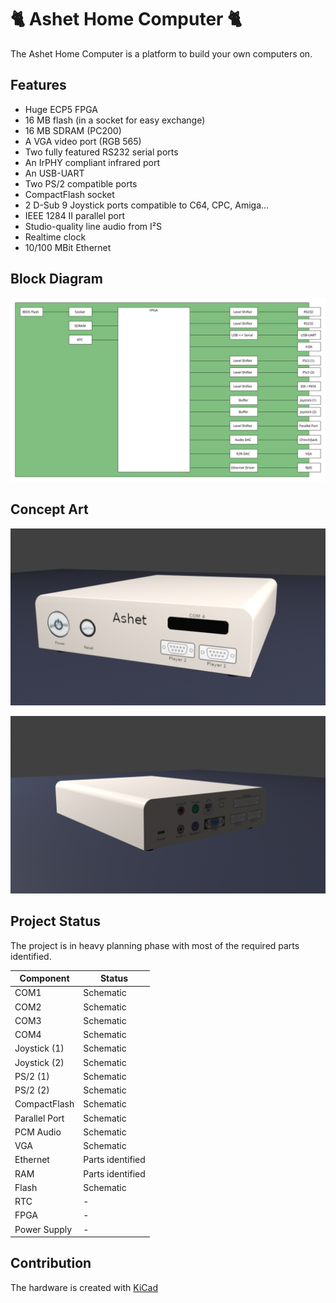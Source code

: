 # 🐈 Ashet Home Computer 🐈

The Ashet Home Computer is a platform to build your own computers on.

## Features

- Huge ECP5 FPGA
- 16 MB flash (in a socket for easy exchange)
- 16 MB SDRAM (PC200)
- A VGA video port (RGB 565)
- Two fully featured RS232 serial ports
- An IrPHY compliant infrared port
- An USB-UART
- Two PS/2 compatible ports
- CompactFlash socket
- 2 D-Sub 9 Joystick ports compatible to C64, CPC, Amiga…
- IEEE 1284 II parallel port
- Studio-quality line audio from I²S
- Realtime clock
- 10/100 MBit Ethernet

## Block Diagram

![Block Diagram](documents/block-diagram.svg)

## Concept Art

![Rendering Front](documents/concepts/case-render-front.png)

![Rendering Front](documents/concepts/case-render-back.png)

## Project Status

The project is in heavy planning phase with most of the required parts identified.

| Component     | Status           |
| ------------- | ---------------- |
| COM1          | Schematic        |
| COM2          | Schematic        |
| COM3          | Schematic        |
| COM4          | Schematic        |
| Joystick (1)  | Schematic        |
| Joystick (2)  | Schematic        |
| PS/2 (1)      | Schematic        |
| PS/2 (2)      | Schematic        |
| CompactFlash  | Schematic        |
| Parallel Port | Schematic        |
| PCM Audio     | Schematic        |
| VGA           | Schematic        |
| Ethernet      | Parts identified |
| RAM           | Parts identified |
| Flash         | Schematic        |
| RTC           | -                |
| FPGA          | -                |
| Power Supply  | -                |

## Contribution

The hardware is created with [KiCad](https://www.kicad.org/)
